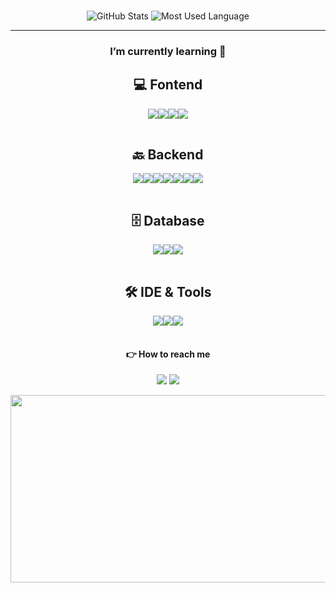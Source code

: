 ### 



### 





<div align="center">
  


<div align="center">


![GitHub Stats](https://github-readme-stats.vercel.app/api?username=chldudms&icons=true&theme=calm&hide_border=true&include_all_commits=true)
![Most Used Language](https://github-readme-stats.vercel.app/api/top-langs/?username=chldudms&layout=compact&theme=calm&hide_border=true&hide=c%23)

---

###  I’m currently learning 📖

## 💻 Fontend

<table>
    <tr>
    <img src="https://img.shields.io/badge/HTML-239120?style=for-the-badge&logo=html5&logoColor=white"/>
    <img src="https://img.shields.io/badge/CSS-239120?&style=for-the-badge&logo=css3&logoColor=white"/>
    <img src="https://img.shields.io/badge/JavaScript-F7DF1E?style=for-the-badge&logo=JavaScript&logoColor=white"/>
    <img src="https://img.shields.io/badge/React-20232A?style=for-the-badge&logo=react&logoColor=61DAFB"/>
     </ tr>
</table>

## 🔙 Backend

<table>
  <tr>
   <img src="https://img.shields.io/badge/Node.js-43853D?style=for-the-badge&logo=node.js&logoColor=white"/>
    <img src="https://img.shields.io/badge/Python-3776AB?style=for-the-badge&logo=python&logoColor=white"/>
    <img src="https://img.shields.io/badge/C-00599C?style=for-the-badge&logo=c&logoColor=white"/>
    <img src="https://img.shields.io/badge/C%2B%2B-00599C?style=for-the-badge&logo=c%2B%2B&logoColor=white"/>
   <img src="https://img.shields.io/badge/C%23-239120?style=for-the-badge&logo=c-sharp&logoColor=white"/>
   <img src="https://img.shields.io/badge/Java-ED8B00?style=for-the-badge&logo=openjdk&logoColor=white"/>
   <img src="https://img.shields.io/badge/Kotlin-0095D5?&style=for-the-badge&logo=kotlin&logoColor=white"/>

  </tr>
</table>

## 🗄️ Database

<table>
  <tr>
    <img src="https://img.shields.io/badge/SQLite-003B57?style=for-the-badge&logo=sqlite&logoColor=white"/>
   <img src="https://img.shields.io/badge/MySQL-4479A1?style=for-the-badge&logo=mysql&logoColor=white"/>
  <img src="https://img.shields.io/badge/Oracle_SQL-F80000?style=for-the-badge&logo=oracle&logoColor=white"/>
   
  </tr>
</table>


## 🛠️ IDE & Tools

<table>

   <img src="https://img.shields.io/badge/Visual_Studio-5C2D91?style=for-the-badge&logo=visual%20studio&logoColor=white"/>
 <img src="https://img.shields.io/badge/Visual_Studio_Code-0078D4?style=for-the-badge&logo=visual%20studio%20code&logoColor=white"/>
    <img src="https://img.shields.io/badge/Unity-100000?style=for-the-badge&logo=unity&logoColor=white"/>
  
</table>



#### 👉 How to reach me
  <a href="https://www.instagram.com/"><img src="https://img.shields.io/badge/Instagram-E4405F?style=flat-square&logo=Instagram&logoColor=white"/></a>
  <a href="https://velog.io/@3yeo2eun7/posts/"><img src="https://img.shields.io/badge/velog-98FF98?style=flat-square&logo=velog&logoColor=black"/></a>

<a href="https://github-readme-stats.vercel.app/api/top-langs/?chldudms={chldudms}&theme=blue-green"/></a>

<a href="https://www.gitanimals.org/en_US?utm_medium=image&utm_source=chldudms&utm_content=farm">
<img
  src="https://render.gitanimals.org/farms/chldudms"
  width="600"
  height="300"
/>
</a>

</div>
